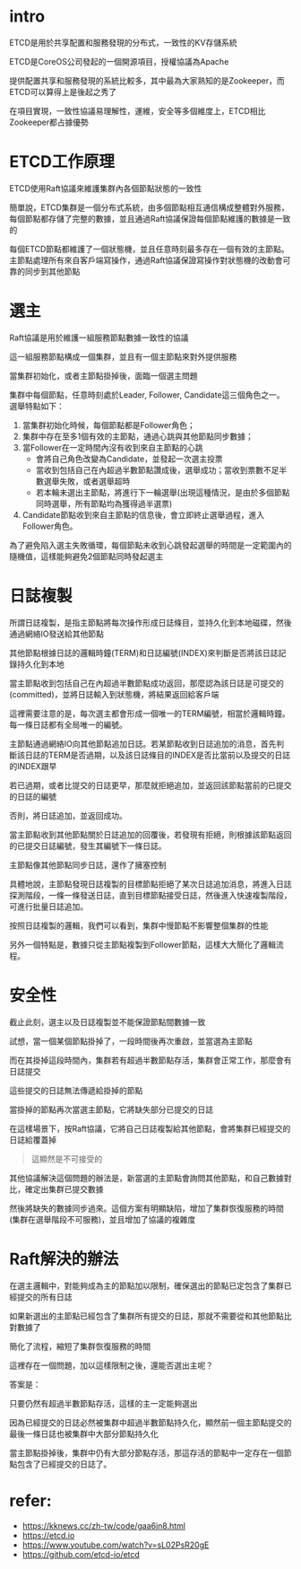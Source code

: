 # intro

ETCD是用於共享配置和服務發現的分布式，一致性的KV存儲系統

ETCD是CoreOS公司發起的一個開源項目，授權協議為Apache

提供配置共享和服務發現的系統比較多，其中最為大家熟知的是Zookeeper，而ETCD可以算得上是後起之秀了

在項目實現，一致性協議易理解性，運維，安全等多個維度上，ETCD相比Zookeeper都占據優勢

# ETCD工作原理 

ETCD使用Raft協議來維護集群內各個節點狀態的一致性

簡單說，ETCD集群是一個分布式系統，由多個節點相互通信構成整體對外服務，每個節點都存儲了完整的數據，並且通過Raft協議保證每個節點維護的數據是一致的

每個ETCD節點都維護了一個狀態機，並且任意時刻最多存在一個有效的主節點。主節點處理所有來自客戶端寫操作，通過Raft協議保證寫操作對狀態機的改動會可靠的同步到其他節點

# 選主
Raft協議是用於維護一組服務節點數據一致性的協議

這一組服務節點構成一個集群，並且有一個主節點來對外提供服務

當集群初始化，或者主節點掛掉後，面臨一個選主問題

集群中每個節點，任意時刻處於Leader, Follower, Candidate這三個角色之一。選舉特點如下：

1. 當集群初始化時候，每個節點都是Follower角色；
2. 集群中存在至多1個有效的主節點，通過心跳與其他節點同步數據；
3. 當Follower在一定時間內沒有收到來自主節點的心跳
   - 會將自己角色改變為Candidate，並發起一次選主投票
   - 當收到包括自己在內超過半數節點讚成後，選舉成功；當收到票數不足半數選舉失敗，或者選舉超時
   - 若本輪未選出主節點，將進行下一輪選舉(出現這種情況，是由於多個節點同時選舉，所有節點均為獲得過半選票)
4. Candidate節點收到來自主節點的信息後，會立即終止選舉過程，進入Follower角色。

為了避免陷入選主失敗循環，每個節點未收到心跳發起選舉的時間是一定範圍內的隨機值，這樣能夠避免2個節點同時發起選主

# 日誌複製

所謂日誌複製，是指主節點將每次操作形成日誌條目，並持久化到本地磁碟，然後通過網絡IO發送給其他節點

其他節點根據日誌的邏輯時鐘(TERM)和日誌編號(INDEX)來判斷是否將該日誌記錄持久化到本地

當主節點收到包括自己在內超過半數節點成功返回，那麼認為該日誌是可提交的(committed)，並將日誌輸入到狀態機，將結果返回給客戶端

這裡需要注意的是，每次選主都會形成一個唯一的TERM編號，相當於邏輯時鐘。每一條日誌都有全局唯一的編號。

主節點通過網絡IO向其他節點追加日誌。若某節點收到日誌追加的消息，首先判斷該日誌的TERM是否過期，以及該日誌條目的INDEX是否比當前以及提交的日誌的INDEX跟早

若已過期，或者比提交的日誌更早，那麼就拒絕追加，並返回該節點當前的已提交的日誌的編號

否則，將日誌追加，並返回成功。

當主節點收到其他節點關於日誌追加的回覆後，若發現有拒絕，則根據該節點返回的已提交日誌編號，發生其編號下一條日誌。

主節點像其他節點同步日誌，還作了擁塞控制

具體地說，主節點發現日誌複製的目標節點拒絕了某次日誌追加消息，將進入日誌探測階段，一條一條發送日誌，直到目標節點接受日誌，然後進入快速複製階段，可進行批量日誌追加。

按照日誌複製的邏輯，我們可以看到，集群中慢節點不影響整個集群的性能

另外一個特點是，數據只從主節點複製到Follower節點，這樣大大簡化了邏輯流程。

# 安全性

截止此刻，選主以及日誌複製並不能保證節點間數據一致

試想，當一個某個節點掛掉了，一段時間後再次重啟，並當選為主節點

而在其掛掉這段時間內，集群若有超過半數節點存活，集群會正常工作，那麼會有日誌提交

這些提交的日誌無法傳遞給掛掉的節點

當掛掉的節點再次當選主節點，它將缺失部分已提交的日誌

在這樣場景下，按Raft協議，它將自己日誌複製給其他節點，會將集群已經提交的日誌給覆蓋掉
 
> 這顯然是不可接受的

其他協議解決這個問題的辦法是，新當選的主節點會詢問其他節點，和自己數據對比，確定出集群已提交數據

然後將缺失的數據同步過來。這個方案有明顯缺陷，增加了集群恢復服務的時間(集群在選舉階段不可服務)，並且增加了協議的複雜度


# Raft解決的辦法

在選主邏輯中，對能夠成為主的節點加以限制，確保選出的節點已定包含了集群已經提交的所有日誌

如果新選出的主節點已經包含了集群所有提交的日誌，那就不需要從和其他節點比對數據了

簡化了流程，縮短了集群恢復服務的時間

這裡存在一個問題，加以這樣限制之後，還能否選出主呢？

答案是：

只要仍然有超過半數節點存活，這樣的主一定能夠選出

因為已經提交的日誌必然被集群中超過半數節點持久化，顯然前一個主節點提交的最後一條日誌也被集群中大部分節點持久化

當主節點掛掉後，集群中仍有大部分節點存活，那這存活的節點中一定存在一個節點包含了已經提交的日誌了。





# refer:
- https://kknews.cc/zh-tw/code/gaa6jn8.html
- https://etcd.io
- https://www.youtube.com/watch?v=sL02PsR20gE
- https://github.com/etcd-io/etcd
